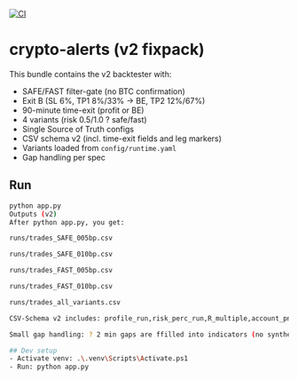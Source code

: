 [![CI](https://github.com/ArgjentKaba/TradingV3/actions/workflows/ci.yml/badge.svg)](https://github.com/ArgjentKaba/TradingV3/actions/workflows/ci.yml)

# crypto-alerts (v2 fixpack)

This bundle contains the v2 backtester with:
- SAFE/FAST filter-gate (no BTC confirmation)
- Exit B (SL 6%, TP1 8%/33% -> BE, TP2 12%/67%)
- 90-minute time-exit (profit or BE)
- 4 variants (risk 0.5/1.0 ? safe/fast)
- Single Source of Truth configs
- CSV schema v2 (incl. time-exit fields and leg markers)
- Variants loaded from `config/runtime.yaml`
- Gap handling per spec

## Run
```bash
python app.py
Outputs (v2)
After python app.py, you get:

runs/trades_SAFE_005bp.csv

runs/trades_SAFE_010bp.csv

runs/trades_FAST_005bp.csv

runs/trades_FAST_010bp.csv

runs/trades_all_variants.csv

CSV-Schema v2 includes: profile_run,risk_perc_run,R_multiple,account_pnl_*, equity_*,qty,notional_usd,time_limit_applied,unrealized_pct_at_90m,be_armed,leg,leg_fraction.

Small gap handling: ? 2 min gaps are ffilled into indicators (no synthetic bars/entries).

## Dev setup
- Activate venv: .\.venv\Scripts\Activate.ps1
- Run: python app.py
